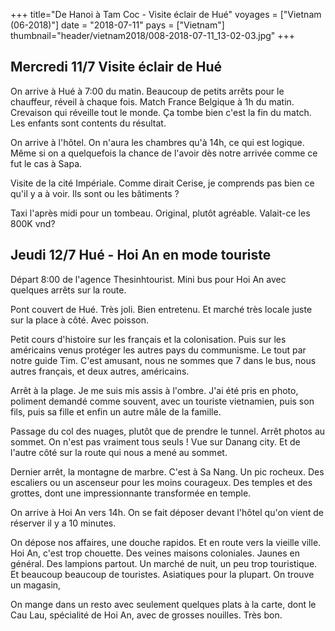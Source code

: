 +++
title="De Hanoi à Tam Coc - Visite éclair de Hué"
voyages = ["Vietnam (06-2018)"]
date = "2018-07-11"
pays = ["Vietnam"]
thumbnail="header/vietnam2018/008-2018-07-11_13-02-03.jpg"
+++


## Mercredi 11/7 Visite éclair de Hué

On arrive à Hué à 7:00 du matin. Beaucoup de petits arrêts pour le chauffeur, réveil à chaque fois. Match France Belgique à 1h du matin. Crevaison qui réveille tout le monde. Ça tombe bien c'est la fin du match. Les enfants sont contents du résultat.

On arrive à l'hôtel. On n'aura les chambres qu'à 14h, ce qui est logique. Même si on a quelquefois la chance de l'avoir dès notre arrivée comme ce fut le cas à Sapa.

Visite de la cité Impériale. Comme dirait Cerise, je comprends pas bien ce qu'il y a à voir. Ils sont ou les bâtiments ?

Taxi l'après midi pour un tombeau. Original, plutôt agréable. Valait-ce les 800K vnd?

## Jeudi 12/7 Hué - Hoi An en mode touriste

Départ 8:00 de l'agence Thesinhtourist.
Mini bus pour Hoi An avec quelques arrêts sur la route.

Pont couvert de Hué. Très joli. Bien entretenu. Et marché très locale juste sur la place à côté. Avec poisson.

Petit cours d'histoire sur les français et la colonisation. Puis sur les américains venus protéger les autres pays du communisme. Le tout par notre guide Tim. C'est amusant, nous ne sommes que 7 dans le bus, nous autres français, et deux autres, américains.

Arrêt à la plage. Je me suis mis assis à l'ombre. J'ai été pris en photo, poliment demandé comme souvent, avec un touriste vietnamien, puis son fils, puis sa fille et enfin un autre mâle de la famille.

Passage du col des nuages, plutôt que de prendre le tunnel. Arrêt photos au sommet. On n'est pas vraiment tous seuls ! Vue sur Danang city. Et de l'autre côté sur la route qui nous a mené au sommet.

Dernier arrêt, la montagne de marbre. C'est à Sa Nang. Un pic rocheux. Des escaliers ou un ascenseur pour les moins courageux. Des temples et des grottes, dont une impressionnante transformée en temple.

On arrive à Hoi An vers 14h. On se fait déposer devant l'hôtel qu'on vient de réserver il y a 10 minutes.

On dépose nos affaires, une douche rapidos. Et en route vers la vieille ville. Hoi An, c'est trop chouette. Des veines maisons coloniales. Jaunes en général. Des lampions partout. Un marché de nuit, un peu trop touristique. Et beaucoup beaucoup de touristes. Asiatiques pour la plupart.
On trouve un magasin, 

On mange dans un resto avec seulement quelques plats à la carte, dont le Cau Lau, spécialité de Hoi An, avec de grosses nouilles. Très bon.

